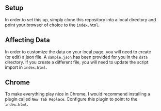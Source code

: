 ## Setup

In order to set this up, simply clone this repository into a local directory and point your browser of choice to the `index.html`.

## Affecting Data

In order to customize the data on your local page, you will need to create (or edit) a json file. A `sample.json` has been provided for you in the `data` directory. If you create a different file, you will need to update the script import in `index.html`.

## Chrome

To make everything play nice in Chrome, I would recommend installing a plugin called `New Tab Replace`. Configure this plugin to point to the `index.html`.
